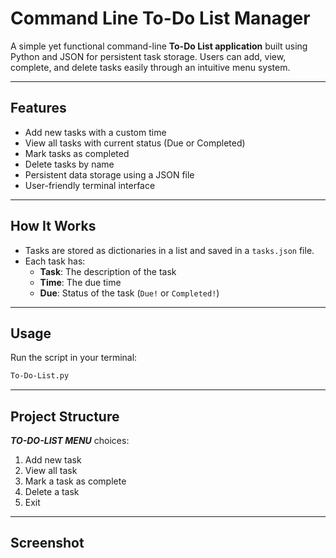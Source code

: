 # Command Line To-Do List Manager

A simple yet functional command-line **To-Do List application** built using Python and JSON for persistent task storage. Users can add, view, complete, and delete tasks easily through an intuitive menu system.

---

## Features

- Add new tasks with a custom time
- View all tasks with current status (Due or Completed)
- Mark tasks as completed
- Delete tasks by name
- Persistent data storage using a JSON file
- User-friendly terminal interface

---

## How It Works

- Tasks are stored as dictionaries in a list and saved in a `tasks.json` file.
- Each task has:
  - **Task**: The description of the task
  - **Time**: The due time
  - **Due**: Status of the task (`Due!` or `Completed!`)

---

## Usage

Run the script in your terminal:

```bash
To-Do-List.py
```

---

 
## Project Structure
___TO-DO-LIST MENU___
choices:
1. Add new task
2. View all task
3. Mark a task as complete
4. Delete a task
5. Exit

---

## Screenshot
